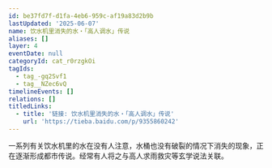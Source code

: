 ```yaml
---
id: be37fd7f-d1fa-4eb6-959c-af19a83d2b9b
lastUpdated: '2025-06-07'
name: 饮水机里消失的水・「高人调水」传说
aliases: []
layer: 4
eventDate: null
categoryId: cat_r0rzgkOi
tagIds:
  - tag_-gq2Svf1
  - tag__NZec6vQ
timelineEvents: []
relations: []
titledLinks:
  - title: '链接: 饮水机里消失的水・「高人调水」传说'
    url: 'https://tieba.baidu.com/p/9355860242'
---
```

一系列有关饮水机里的水在没有人注意，水桶也没有破裂的情况下消失的现象，正在逐渐形成都市传说。经常有人将之与高人求雨救灾等玄学说法关联。
